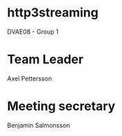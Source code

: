 # http3streaming
DVAE08 - Group 1 

# Team Leader
Axel Pettersson

# Meeting secretary
Benjamin Salmonsson


